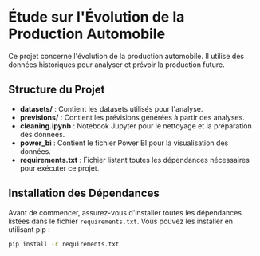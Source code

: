 # Étude sur l'Évolution de la Production Automobile

Ce projet concerne l'évolution de la production automobile. Il utilise des données historiques pour analyser et prévoir la production future.

## Structure du Projet

- **datasets/** : Contient les datasets utilisés pour l'analyse.
- **previsions/** : Contient les prévisions générées à partir des analyses.
- **cleaning.ipynb** : Notebook Jupyter pour le nettoyage et la préparation des données.
- **power_bi** : Contient le fichier Power BI pour la visualisation des données.
- **requirements.txt** : Fichier listant toutes les dépendances nécessaires pour exécuter ce projet.

## Installation des Dépendances

Avant de commencer, assurez-vous d'installer toutes les dépendances listées dans le fichier `requirements.txt`. Vous pouvez les installer en utilisant pip :

```sh
pip install -r requirements.txt

